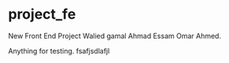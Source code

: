 # project_fe
New Front End Project
Walied gamal
Ahmad Essam
Omar Ahmed.

Anything for testing. 
fsafjsdlafjl
